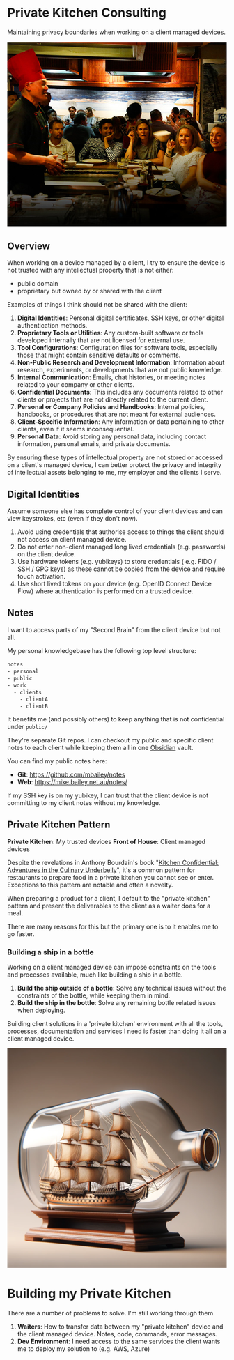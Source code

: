 # Private Kitchen Consulting

Maintaining privacy boundaries when working on a client managed devices.

![Not a private kitchen](assets/tokyo-tepanyaki.png)

## Overview

When working on a device managed by a client, I try to ensure the device is not trusted with any intellectual property that is not either:

- public domain
- proprietary but owned by or shared with the client

Examples of things I think should not be shared with the client:

1. **Digital Identities**: Personal digital certificates, SSH keys, or other digital authentication methods.
2. **Proprietary Tools or Utilities**: Any custom-built software or tools developed internally that are not licensed for external use.
3. **Tool Configurations**: Configuration files for software tools, especially those that might contain sensitive defaults or comments.
4. **Non-Public Research and Development Information**: Information about research, experiments, or developments that are not public knowledge.
5. **Internal Communication**: Emails, chat histories, or meeting notes related to your company or other clients.
6. **Confidential Documents**: This includes any documents related to other clients or projects that are not directly related to the current client.
7. **Personal or Company Policies and Handbooks**: Internal policies, handbooks, or procedures that are not meant for external audiences.
8. **Client-Specific Information**: Any information or data pertaining to other clients, even if it seems inconsequential.
9. **Personal Data**: Avoid storing any personal data, including contact information, personal emails, and private documents.

By ensuring these types of intellectual property are not stored or accessed on a client's managed device, I can better protect the privacy and integrity of intellectual assets belonging to me, my employer and the clients I serve.


## Digital Identities

Assume someone else has complete control of your client devices and can view keystrokes, etc (even if they don't now).

1. Avoid using credentials that authorise access to things the client should not access on client managed device.
2. Do not enter non-client managed long lived credentials (e.g. passwords) on the client device.
3. Use hardware tokens (e.g. yubikeys) to store credentials ( e.g. FIDO / SSH / GPG keys) as these cannot be copied from the device and require touch activation.
4. Use short lived tokens on your device (e.g. OpenID Connect Device Flow) where authentication is performed on a trusted device.

## Notes

I want to access parts of my "Second Brain" from the client device but not all.

My personal knowledgebase has the following top level structure:

```shell
notes
- personal
- public
- work
  - clients
    - clientA
    - clientB
```

It benefits me (and possibly others) to keep anything that is not confidential under `public/`

They're separate Git repos. I can checkout my public and specific client notes to each client while keeping them all in one [Obsidian](https://obsidian.md/) vault. 

You can find my public notes here: 

- **Git**: https://github.com/mbailey/notes
- **Web**: https://mike.bailey.net.au/notes/

If my SSH key is on my yubikey, I can trust that the client device is not committing to my client notes without my knowledge.

## Private Kitchen Pattern

**Private Kitchen**: My trusted devices
**Front of House**: Client managed devices

Despite the revelations in Anthony Bourdain's book "[Kitchen Confidential: Adventures in the Culinary Underbelly](https://en.wikipedia.org/wiki/Kitchen_Confidential_(book))", it's a common pattern for restaurants to prepare food in a private kitchen you cannot see or enter. Exceptions to this pattern are notable and often a novelty.

When preparing a product for a client, I default to the "private kitchen" pattern and present the deliverables to the client as a waiter does for a meal.

There are many reasons for this but the primary one is to  it enables me to go faster.

### Building a ship in a bottle

Working on a client managed device can impose constraints on the tools and processes available, much like building a ship in a bottle.

1. **Build the ship outside of a bottle**: Solve any technical issues without the constraints of the bottle, while keeping them in mind.
2. **Build the ship in the bottle**: Solve any remaining bottle related issues when deploying.

Building client solutions in a 'private kitchen' environment with all the tools, processes, documentation and services I need is faster than doing it all on a client managed device.

![](assets/ship-in-a-bottle.png)

# Building my Private Kitchen

There are a number of problems to solve. I'm still working through them.

1. **Waiters**: How to transfer data between my "private kitchen" device and the client managed device. Notes, code, commands, error messages.
2. **Dev Environment**: I need access to the same services the client wants me to deploy my solution to (e.g. AWS, Azure)